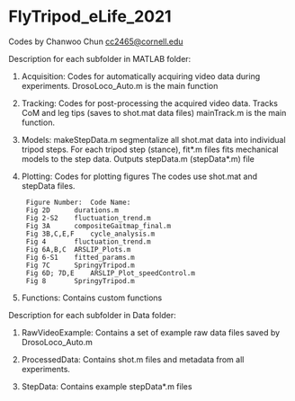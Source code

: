 # FlyTripod_eLife_2021
Codes by Chanwoo Chun <cc2465@cornell.edu>

Description for each subfolder in MATLAB folder:

1. Acquisition:	Codes for automatically acquiring video data during experiments.
		DrosoLoco_Auto.m is the main function

2. Tracking: 	Codes for post-processing the acquired video data.
		Tracks CoM and leg tips (saves to shot.mat data files)
		mainTrack.m is the main function.

3. Models:	makeStepData.m segmentalize all shot.mat data into individual tripod steps.
		For each tripod step (stance), fit*.m files fits mechanical models to the step data.
		Outputs stepData.m (stepData*.m) file

4. Plotting:	Codes for plotting figures
		The codes use shot.mat and stepData files.
		
		Figure Number:	Code Name:
		Fig 2D		durations.m
		Fig 2-S2 	fluctuation_trend.m
		Fig 3A		compositeGaitmap_final.m
		Fig 3B,C,E,F 	cycle_analysis.m
		Fig 4		fluctuation_trend.m
		Fig 6A,B,C	ARSLIP_Plots.m
		Fig 6-S1 	fitted_params.m
		Fig 7C	 	SpringyTripod.m
		Fig 6D; 7D,E 	ARSLIP_Plot_speedControl.m
		Fig 8 		SpringyTripod.m

5. Functions:	Contains custom functions


Description for each subfolder in Data folder:

1. RawVideoExample: Contains a set of example raw data files saved by DrosoLoco_Auto.m

2. ProcessedData: Contains shot.m files and metadata from all experiments.

3. StepData: Contains example stepData*.m files
